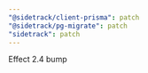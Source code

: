 ```yaml
---
"@sidetrack/client-prisma": patch
"@sidetrack/pg-migrate": patch
"sidetrack": patch
---
```


Effect 2.4 bump
